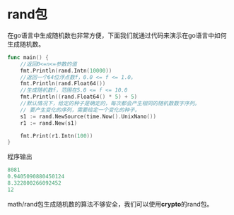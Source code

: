 # rand包

在go语言中生成随机数也非常方便，下面我们就通过代码来演示在go语言中如何生成随机数。

```go
func main() {
	//返回0<=n<=参数的值
	fmt.Println(rand.Intn(10000))
	//返回一个64位浮点数f，0.0 <= f <= 1.0。
	fmt.Println(rand.Float64())
	//生成随机数f，范围在5.0 <= f <= 10.0
	fmt.Println((rand.Float64() * 5) + 5)
	//默认情况下，给定的种子是确定的，每次都会产生相同的随机数数字序列。
	// 要产生变化的序列，需要给定一个变化的种子。
	s1 := rand.NewSource(time.Now().UnixNano())
	r1 := rand.New(s1)

	fmt.Print(r1.Intn(100))
}
```

程序输出

```go
8081
0.9405090880450124
8.322800266092452
12
```

math/rand包生成随机数的算法不够安全，我们可以使用**crypto**的rand包。

